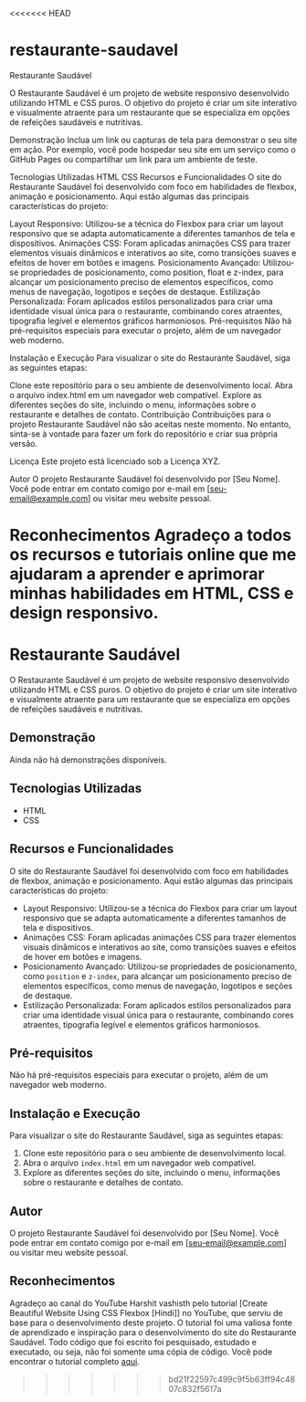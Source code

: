 <<<<<<< HEAD
# restaurante-saudavel
Restaurante Saudável

O Restaurante Saudável é um projeto de website responsivo desenvolvido utilizando HTML e CSS puros. O objetivo do projeto é criar um site interativo e visualmente atraente para um restaurante que se especializa em opções de refeições saudáveis e nutritivas.

Demonstração
Inclua um link ou capturas de tela para demonstrar o seu site em ação. Por exemplo, você pode hospedar seu site em um serviço como o GitHub Pages ou compartilhar um link para um ambiente de teste.

Tecnologias Utilizadas
HTML
CSS
Recursos e Funcionalidades
O site do Restaurante Saudável foi desenvolvido com foco em habilidades de flexbox, animação e posicionamento. Aqui estão algumas das principais características do projeto:

Layout Responsivo: Utilizou-se a técnica do Flexbox para criar um layout responsivo que se adapta automaticamente a diferentes tamanhos de tela e dispositivos.
Animações CSS: Foram aplicadas animações CSS para trazer elementos visuais dinâmicos e interativos ao site, como transições suaves e efeitos de hover em botões e imagens.
Posicionamento Avançado: Utilizou-se propriedades de posicionamento, como position, float e z-index, para alcançar um posicionamento preciso de elementos específicos, como menus de navegação, logotipos e seções de destaque.
Estilização Personalizada: Foram aplicados estilos personalizados para criar uma identidade visual única para o restaurante, combinando cores atraentes, tipografia legível e elementos gráficos harmoniosos.
Pré-requisitos
Não há pré-requisitos especiais para executar o projeto, além de um navegador web moderno.

Instalação e Execução
Para visualizar o site do Restaurante Saudável, siga as seguintes etapas:

Clone este repositório para o seu ambiente de desenvolvimento local.
Abra o arquivo index.html em um navegador web compatível.
Explore as diferentes seções do site, incluindo o menu, informações sobre o restaurante e detalhes de contato.
Contribuição
Contribuições para o projeto Restaurante Saudável não são aceitas neste momento. No entanto, sinta-se à vontade para fazer um fork do repositório e criar sua própria versão.

Licença
Este projeto está licenciado sob a Licença XYZ.

Autor
O projeto Restaurante Saudável foi desenvolvido por [Seu Nome]. Você pode entrar em contato comigo por e-mail em [seu-email@example.com] ou visitar meu website pessoal.

Reconhecimentos
Agradeço a todos os recursos e tutoriais online que me ajudaram a aprender e aprimorar minhas habilidades em HTML, CSS e design responsivo.
=======
# Restaurante Saudável

O Restaurante Saudável é um projeto de website responsivo desenvolvido utilizando HTML e CSS puros. O objetivo do projeto é criar um site interativo e visualmente atraente para um restaurante que se especializa em opções de refeições saudáveis e nutritivas.

## Demonstração
Ainda não há demonstrações disponíveis. 

## Tecnologias Utilizadas
- HTML
- CSS

## Recursos e Funcionalidades
O site do Restaurante Saudável foi desenvolvido com foco em habilidades de flexbox, animação e posicionamento. Aqui estão algumas das principais características do projeto:

- Layout Responsivo: Utilizou-se a técnica do Flexbox para criar um layout responsivo que se adapta automaticamente a diferentes tamanhos de tela e dispositivos.
- Animações CSS: Foram aplicadas animações CSS para trazer elementos visuais dinâmicos e interativos ao site, como transições suaves e efeitos de hover em botões e imagens.
- Posicionamento Avançado: Utilizou-se propriedades de posicionamento, como `position` e `z-index`, para alcançar um posicionamento preciso de elementos específicos, como menus de navegação, logotipos e seções de destaque.
- Estilização Personalizada: Foram aplicados estilos personalizados para criar uma identidade visual única para o restaurante, combinando cores atraentes, tipografia legível e elementos gráficos harmoniosos.

## Pré-requisitos
Não há pré-requisitos especiais para executar o projeto, além de um navegador web moderno.

## Instalação e Execução
Para visualizar o site do Restaurante Saudável, siga as seguintes etapas:

1. Clone este repositório para o seu ambiente de desenvolvimento local.
2. Abra o arquivo `index.html` em um navegador web compatível.
3. Explore as diferentes seções do site, incluindo o menu, informações sobre o restaurante e detalhes de contato.

## Autor
O projeto Restaurante Saudável foi desenvolvido por [Seu Nome]. Você pode entrar em contato comigo por e-mail em [seu-email@example.com] ou visitar meu website pessoal.

## Reconhecimentos
Agradeço ao canal do YouTube Harshit vashisth pelo tutorial [Create Beautiful Website Using CSS Flexbox [Hindi]] no YouTube, que serviu de base para o desenvolvimento deste projeto. O tutorial foi uma valiosa fonte de aprendizado e inspiração para o desenvolvimento do site do Restaurante Saudável. Todo código que foi escrito foi pesquisado, estudado e executado, ou seja, não foi somente uma cópia de código. Você pode encontrar o tutorial completo [aqui](https://www.youtube.com/watch?v=2OV78vriYhY&list=PLRNA1q4J3CqoEfJP0uevZlle4WHJ5jQid).
>>>>>>> bd21f22597c499c9f5b63ff94c4807c832f5617a
